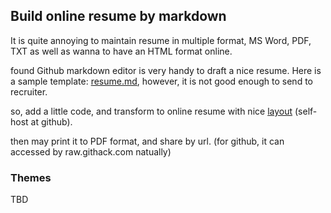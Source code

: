 ## Build online resume by markdown

It is quite annoying to maintain resume in multiple format, MS Word, PDF, TXT as well as wanna to have an HTML format online. 

found Github markdown editor is very handy to draft a nice resume. Here is a sample template: [resume.md](https://github.com/casualwriter/casual-markdown-cv/blob/main/resume.md), however, it is not good enough to send to recruiter.

so, add a little code, and transform to online resume with nice [layout](https://raw.githack.com/casualwriter/casual-markdown-cv/main/resume.html) (self-host at github).

then may print it to PDF format, and share by url. (for github, it can accessed by raw.githack.com natually)

### Themes

TBD
